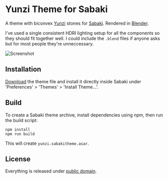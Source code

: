 # Yunzi Theme for Sabaki

A theme with biconvex [Yunzi](https://en.wikipedia.org/wiki/Yunzi) stones for [Sabaki](http://sabaki.yichuanshen.de/).
Rendered in [Blender](https://www.blender.org/).

I've used a single consistent HDRI lighting setup for all the components so they should fit together well.
I could include the `.blend` files if anyone asks but for most
people they're unneccessary.

![Screenshot](YunziScreenshot.png)

## Installation

[Download](https://github.com/billhails/SabakiThemes/releases) the theme file and install it directly inside Sabaki
under 'Preferences' > 'Themes' > 'Install Theme...'.

## Build

To create a Sabaki theme archive, install dependencies using npm, then run the build script:

~~~
npm install
npm run build
~~~

This will create `yunzi.sabakitheme.asar`.

## License

Everything is released under [public domain](http://creativecommons.org/publicdomain/zero/1.0/).
